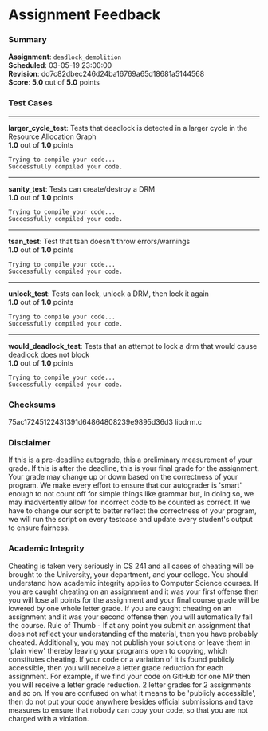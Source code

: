# Assignment Feedback

### Summary

**Assignment**: `deadlock_demolition`  
**Scheduled**: 03-05-19 23:00:00  
**Revision**: dd7c82dbec246d24ba16769a65d18681a5144568  
**Score**: **5.0** out of **5.0** points

### Test Cases
---

**larger_cycle_test**: Tests that deadlock is detected in a larger cycle in the Resource Allocation Graph  
**1.0** out of **1.0** points
```
Trying to compile your code...
Successfully compiled your code.
```
---

**sanity_test**: Tests can create/destroy a DRM  
**1.0** out of **1.0** points
```
Trying to compile your code...
Successfully compiled your code.
```
---

**tsan_test**: Test that tsan doesn't throw errors/warnings  
**1.0** out of **1.0** points
```
Trying to compile your code...
Successfully compiled your code.
```
---

**unlock_test**: Tests can lock, unlock a DRM, then lock it again  
**1.0** out of **1.0** points
```
Trying to compile your code...
Successfully compiled your code.
```
---

**would_deadlock_test**: Tests that an attempt to lock a drm that would cause deadlock does not block  
**1.0** out of **1.0** points
```
Trying to compile your code...
Successfully compiled your code.
```
### Checksums

75ac17245122431391d64864808239e9895d36d3 libdrm.c


### Disclaimer
If this is a pre-deadline autograde, this a preliminary measurement of your grade.
If this is after the deadline, this is your final grade for the assignment.
Your grade may change up or down based on the correctness of your program.
We make every effort to ensure that our autograder is 'smart' enough to not count off
for simple things like grammar but, in doing so, we may inadvertently allow for
incorrect code to be counted as correct.
If we have to change our script to better reflect the correctness of your program,
we will run the script on every testcase and update every student's output to ensure fairness.



### Academic Integrity
Cheating is taken very seriously in CS 241 and all cases of cheating will be brought to the University, your department, and your college.
You should understand how academic integrity applies to Computer Science courses.
If you are caught cheating on an assignment and it was your first offense then you will lose all points for the assignment and your final course
grade will be lowered by one whole letter grade. If you are caught cheating on an assignment and it was your second offense then you will automatically fail the course.
Rule of Thumb - If at any point you submit an assignment that does not reflect your understanding of the material, then you have probably cheated.
Additionally, you may not publish your solutions or leave them in 'plain view' thereby leaving your programs open to copying, which constitutes cheating.
If your code or a variation of it is found publicly accessible, then you will receive a letter grade reduction for each assignment.
For example, if we find your code on GitHub for one MP then you will receive a letter grade reduction. 2 letter grades for 2 assignments and so on.
If you are confused on what it means to be 'publicly accessible', then do not put your code anywhere besides official submissions and take measures
to ensure that nobody can copy your code, so that you are not charged with a violation.


